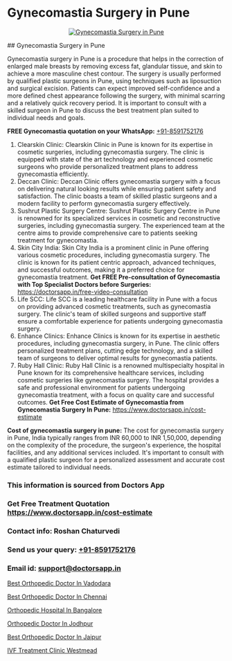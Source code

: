 # Gynecomastia Surgery in Pune

<p align="center">
  <a href="null">
    <img src="null" alt="Gynecomastia Surgery in Pune">
  </a>
</p>
## Gynecomastia Surgery in Pune

Gynecomastia surgery in Pune is a procedure that helps in the correction of enlarged male breasts by removing excess fat, glandular tissue, and skin to achieve a more masculine chest contour. The surgery is usually performed by qualified plastic surgeons in Pune, using techniques such as liposuction and surgical excision. Patients can expect improved self-confidence and a more defined chest appearance following the surgery, with minimal scarring and a relatively quick recovery period. It is important to consult with a skilled surgeon in Pune to discuss the best treatment plan suited to individual needs and goals.

**FREE Gynecomastia quotation on your WhatsApp:**  [+91-8591752176](https://api.whatsapp.com/send?phone=8591752176)

1) Clearskin Clinic:
Clearskin Clinic in Pune is known for its expertise in cosmetic surgeries, including gynecomastia surgery. The clinic is equipped with state of the art technology and experienced cosmetic surgeons who provide personalized treatment plans to address gynecomastia efficiently.
2) Deccan Clinic:
Deccan Clinic offers gynecomastia surgery with a focus on delivering natural looking results while ensuring patient safety and satisfaction. The clinic boasts a team of skilled plastic surgeons and a modern facility to perform gynecomastia surgery effectively.
3) Sushrut Plastic Surgery Centre:
Sushrut Plastic Surgery Centre in Pune is renowned for its specialized services in cosmetic and reconstructive surgeries, including gynecomastia surgery. The experienced team at the centre aims to provide comprehensive care to patients seeking treatment for gynecomastia.
4) Skin City India:
Skin City India is a prominent clinic in Pune offering various cosmetic procedures, including gynecomastia surgery. The clinic is known for its patient centric approach, advanced techniques, and successful outcomes, making it a preferred choice for gynecomastia treatment.
**Get FREE Pre-consultation of Gynecomastia with Top Specialist Doctors before Surgeries:** https://doctorsapp.in/free-video-consultation
5) Life SCC:
Life SCC is a leading healthcare facility in Pune with a focus on providing advanced cosmetic treatments, such as gynecomastia surgery. The clinic's team of skilled surgeons and supportive staff ensure a comfortable experience for patients undergoing gynecomastia surgery.
6) Enhance Clinics:
Enhance Clinics is known for its expertise in aesthetic procedures, including gynecomastia surgery, in Pune. The clinic offers personalized treatment plans, cutting edge technology, and a skilled team of surgeons to deliver optimal results for gynecomastia patients.
7) Ruby Hall Clinic:
Ruby Hall Clinic is a renowned multispecialty hospital in Pune known for its comprehensive healthcare services, including cosmetic surgeries like gynecomastia surgery. The hospital provides a safe and professional environment for patients undergoing gynecomastia treatment, with a focus on quality care and successful outcomes.
**Get Free Cost Estimate of Gynecomastia from Gynecomastia Surgery In Pune:** https://www.doctorsapp.in/cost-estimate

**Cost of gynecomastia surgery in pune:**
The cost for gynecomastia surgery in Pune, India typically ranges from INR 60,000 to INR 1,50,000, depending on the complexity of the procedure, the surgeon's experience, the hospital facilities, and any additional services included. It's important to consult with a qualified plastic surgeon for a personalized assessment and accurate cost estimate tailored to individual needs.

### This information is sourced from Doctors App 
### Get Free Treatment Quotation https://www.doctorsapp.in/cost-estimate
### Contact info: Roshan Chaturvedi 
### Send us your query: [+91-8591752176](https://api.whatsapp.com/send?phone=8591752176) 
### Email id: support@doctorsapp.in

[Best Orthopedic Doctor In Vadodara](https://www.linkedin.com/pulse/best-orthopedic-doctor-vadodara-doctorsapp-chittagong-qieke?trackingId=VVx2eZJSHzTwtOH2z%2FdacA%3D%3D&lipi=urn%3Ali%3Apage%3Ad_flagship3_company_admin%3BUjs5mcUZR9ewYOKOFkpg2w%3D%3D)

[Best Orthopedic Doctor In Chennai](https://www.linkedin.com/pulse/best-orthopedic-doctor-chennai-doctorsapp-united-arab-emirates-dqshe?trackingId=JQPnM7n0R7GDTxqUZ4lUeQ%3D%3D&lipi=urn%3Ali%3Apage%3Ad_flagship3_company_admin%3Bc8cvKR%2BzQDObJJNC2LloLw%3D%3D)

[Orthopedic Hospital In Bangalore](https://medium.com/@vimalrana22/orthopedic-hospital-in-bangalore-ba14bbeeed06)

[Orthopedic Doctor In Jodhpur](https://medium.com/@kushalrao10/orthopedic-doctor-in-jodhpur-98a7912bedca)

[Best Orthopedic Doctor In Jaipur](https://doctors-apps.github.io/doctorsapp/best-orthopedic-doctor-in-jaipur)

[IVF Treatment Clinic Westmead](https://doctors-apps.github.io/doctorsapp/ivf-treatment-clinic-westmead)

